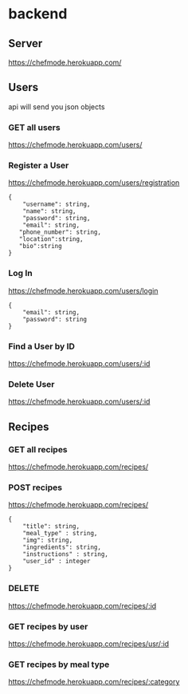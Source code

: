 # backend

## Server

https://chefmode.herokuapp.com/

 ## Users

api will send you json objects

### GET all users

https://chefmode.herokuapp.com/users/

### Register a User

https://chefmode.herokuapp.com/users/registration

 ```
 {
     "username": string,
     "name": string,
     "password": string,
     "email": string,
    "phone_number": string,
    "location":string,
    "bio":string
 }
 ```

### Log In

https://chefmode.herokuapp.com/users/login

```
{
    "email": string,
    "password": string
}
```

### Find a User by ID

https://chefmode.herokuapp.com/users/:id

### Delete User

https://chefmode.herokuapp.com/users/:id

## Recipes

### GET all recipes

https://chefmode.herokuapp.com/recipes/

### POST recipes

https://chefmode.herokuapp.com/recipes/

```
{
    "title": string,
    "meal_type" : string,
    "img": string,
    "ingredients": string,
    "instructions" : string,
    "user_id" : integer
}
```

### DELETE 

https://chefmode.herokuapp.com/recipes/:id


### GET recipes by user

https://chefmode.herokuapp.com/recipes/usr/:id

### GET recipes by meal type

https://chefmode.herokuapp.com/recipes/:category